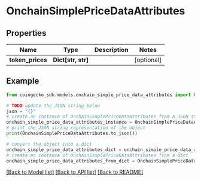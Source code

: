 # OnchainSimplePriceDataAttributes


## Properties

Name | Type | Description | Notes
------------ | ------------- | ------------- | -------------
**token_prices** | **Dict[str, str]** |  | [optional] 

## Example

```python
from coingecko_sdk.models.onchain_simple_price_data_attributes import OnchainSimplePriceDataAttributes

# TODO update the JSON string below
json = "{}"
# create an instance of OnchainSimplePriceDataAttributes from a JSON string
onchain_simple_price_data_attributes_instance = OnchainSimplePriceDataAttributes.from_json(json)
# print the JSON string representation of the object
print(OnchainSimplePriceDataAttributes.to_json())

# convert the object into a dict
onchain_simple_price_data_attributes_dict = onchain_simple_price_data_attributes_instance.to_dict()
# create an instance of OnchainSimplePriceDataAttributes from a dict
onchain_simple_price_data_attributes_from_dict = OnchainSimplePriceDataAttributes.from_dict(onchain_simple_price_data_attributes_dict)
```
[[Back to Model list]](../README.md#documentation-for-models) [[Back to API list]](../README.md#documentation-for-api-endpoints) [[Back to README]](../README.md)



